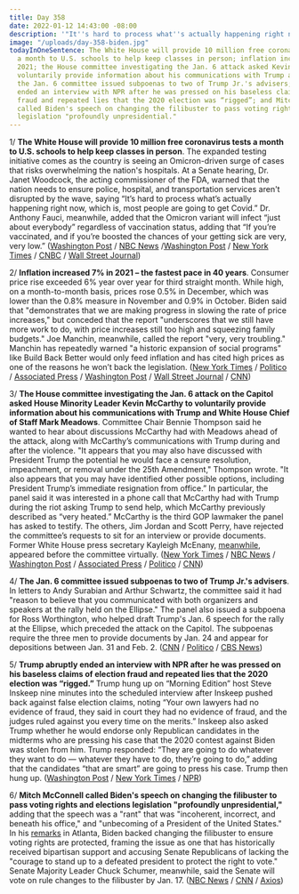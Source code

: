 ```yaml
---
title: Day 358
date: 2022-01-12 14:43:00 -08:00
description: '"It''s hard to process what''s actually happening right now."'
image: "/uploads/day-358-biden.jpg"
todayInOneSentence: The White House will provide 10 million free coronavirus tests
  a month to U.S. schools to help keep classes in person; inflation increased 7% in
  2021; the House committee investigating the Jan. 6 attack asked Kevin McCarthy to
  voluntarily provide information about his communications with Trump and Mark Meadows;
  the Jan. 6 committee issued subpoenas to two of Trump Jr.'s advisers; Trump abruptly
  ended an interview with NPR after he was pressed on his baseless claims of election
  fraud and repeated lies that the 2020 election was “rigged”; and Mitch McConnell
  called Biden's speech on changing the filibuster to pass voting rights and elections
  legislation "profoundly unpresidential."
---
```


1/ **The White House will provide 10 million free coronavirus tests a month to U.S. schools to help keep classes in person**. The expanded testing initiative comes as the country is seeing an Omicron-driven surge of cases that risks overwhelming the nation's hospitals. At a Senate hearing, Dr. Janet Woodcock, the acting commissioner of the FDA, warned that the nation needs to ensure police, hospital, and transportation services aren't disrupted by the wave, saying “It’s hard to process what’s actually happening right now, which is, most people are going to get Covid.” Dr. Anthony Fauci, meanwhile, added that the Omicron variant will infect “just about everybody” regardless of vaccination status, adding that “If you’re vaccinated, and if you’re boosted the chances of your getting sick are very, very low.” ([Washington Post](https://www.washingtonpost.com/education/2022/01/12/biden-covid-tests-schools-antigen/) / [NBC News](https://www.nbcnews.com/politics/white-house/white-house-vows-provide-10-million-covid-tests-schools-month-rcna11878) /[Washington Post](https://www.washingtonpost.com/nation/2022/01/12/covid-omicron-variant-live-updates/) / [New York Times](https://www.nytimes.com/live/2022/01/12/world/omicron-covid-testing-vaccines) / [CNBC](https://www.cnbc.com/2022/01/12/covid-news-omicron-disrupts-essential-services-as-workers-call-out.html) / [Wall Street Journal](https://www.wsj.com/articles/biden-administration-to-offer-schools-millions-of-free-covid-19-tests-each-month-11641981601?mod=hp_lead_pos6))

2/ **Inflation increased 7% in 2021 – the fastest pace in 40 years**. Consumer price rise exceeded 6% year over year for third straight month. While high, on a month-to-month basis, prices rose 0.5% in December, which was lower than the 0.8% measure in November and 0.9% in October. Biden said that "demonstrates that we are making progress in slowing the rate of price increases," but conceded that the report "underscores that we still have more work to do, with price increases still too high and squeezing family budgets." Joe Manchin, meanwhile, called the report "very, very troubling." Manchin has repeatedly warned "a historic expansion of social programs" like Build Back Better would only feed inflation and has cited high prices as one of the reasons he won’t back the legislation. ([New York Times](https://www.nytimes.com/2022/01/12/business/economy/cpi-inflation-december-2021.html) / [Politico](https://www.politico.com/news/2022/01/12/inflation-biden-economy-agenda-526980) / [Associated Press](https://apnews.com/article/consumer-prices-inflation-c1bfd93ed1719cf0135420f4fd0270f9) / [Washington Post](https://www.washingtonpost.com/business/2022/01/12/december-cpi-inflation/) / [Wall Street Journal](https://www.wsj.com/articles/us-inflation-consumer-price-index-december-2021-11641940760?mod=hp_lead_pos1) / [CNN](https://www.cnn.com/2022/01/12/politics/joe-biden-inflation-december/index.html))

3/ **The House committee investigating the Jan. 6 attack on the  Capitol asked House Minority Leader Kevin McCarthy to voluntarily provide information about his communications with Trump and White House Chief of Staff Mark Meadows**. Committee Chair Bennie Thompson said he wanted to hear about discussions McCarthy had with Meadows ahead of the attack, along with McCarthy’s communications with Trump during and after the violence. "It appears that you may also have discussed with President Trump the potential he would face a censure resolution, impeachment, or removal under the 25th Amendment," Thompson wrote. "It also appears that you may have identified other possible options, including President Trump’s immediate resignation from office.” In particular, the panel said it was interested in a phone call that McCarthy had with Trump during the riot asking Trump to send help, which McCarthy previously described as “very heated.” McCarthy is the third GOP lawmaker the panel has asked to testify. The others, Jim Jordan and Scott Perry, have rejected the committee’s requests to sit for an interview or provide documents. Former White House press secretary Kayleigh McEnany, [meanwhile](https://www.cnn.com/2022/01/12/politics/kayleigh-mcenany-january-6-committee/), appeared before the committee virtually. ([New York Times](https://www.nytimes.com/2022/01/12/us/politics/kevin-mccarthy-jan-6-committee.html?referringSource=articleShare) / [NBC News](https://www.nbcnews.com/politics/congress/jan-6-committee-seeks-information-house-gop-leader-mccarthy-n1287384) / [Washington Post](https://www.washingtonpost.com/politics/2022/01/12/kevin-mccarthy-jan6-committee-trump-meadows/) / [Associated Press](https://apnews.com/article/donald-trump-kevin-mccarthy-mark-meadows-bennie-thompson-congress-92d310c0bb0232afc0c3d0a6b179874a) / [Politico](https://www.politico.com/news/2022/01/12/jan-6-select-panel-to-seek-mccarthys-testimony-526983) / [CNN](https://www.cnn.com/2022/01/12/politics/kevin-mccarthy-january-6/index.html))

4/ **The Jan. 6 committee issued subpoenas to two of Trump Jr.'s advisers**. In letters to Andy Surabian and Arthur Schwartz, the committee said it had "reason to believe that you communicated with both organizers and speakers at the rally held on the Ellipse." The panel also issued a subpoena for Ross Worthington, who helped draft Trump's Jan. 6 speech for the rally at the Ellipse, which preceded the attack on the Capitol. The subpoenas require the three men to provide documents by Jan. 24 and appear for depositions between Jan. 31 and Feb. 2. ([CNN](https://www.cnn.com/2022/01/11/politics/january-6-subpoenas/) / [Politico](https://www.politico.com/news/2022/01/11/jan-6-panel-subpoenas-trump-jr-aides-trump-speechwriter-526916) / [CBS News](https://www.cbsnews.com/news/january-6-committee-subpoenas-stop-the-steal/))

5/ **Trump abruptly ended an interview with NPR after he was pressed on his baseless claims of election fraud and repeated lies that the 2020 election was “rigged.”** Trump hung up on “Morning Edition” host Steve Inskeep nine minutes into the scheduled interview after Inskeep pushed back against false election claims, noting “Your own lawyers had no evidence of fraud, they said in court they had no evidence of fraud, and the judges ruled against you every time on the merits.” Inskeep also asked Trump whether he would endorse only Republican candidates in the midterms who are pressing his case that the 2020 contest against Biden was stolen from him. Trump responded: “They are going to do whatever they want to do — whatever they have to do, they’re going to do,” adding that the candidates “that are smart” are going to press his case. Trump then hung up. ([Washington Post](https://www.washingtonpost.com/politics/trump-npr-interview/2022/01/12/a2d0a26e-7397-11ec-bc13-18891499c514_story.html) / [New York Times](https://www.nytimes.com/2022/01/12/us/politics/donald-trump-npr-interview.html) / [NPR](https://www.npr.org/2022/01/12/1072176709/transcript-full-npr-interview-former-president-donald-trump))

6/ **Mitch McConnell called Biden's speech on changing the filibuster to pass voting rights and elections legislation "profoundly unpresidential,"** adding that the speech was a "rant" that was "incoherent, incorrect, and beneath his office," and "unbecoming of a President of the United States." In his [remarks](https://whatthefuckjusthappenedtoday.com/2022/01/11/day-357/#1-biden-endorsed-%E2%80%9Cgetting-rid-of-the) in Atlanta, Biden backed changing the filibuster to ensure voting rights are protected, framing the issue as one that has historically received bipartisan support and accusing Senate Republicans of lacking the "courage to stand up to a defeated president to protect the right to vote." Senate Majority Leader Chuck Schumer, meanwhile, said the Senate will vote on rule changes to the filibuster by Jan. 17. ([NBC News](https://www.nbcnews.com/politics/congress/mcconnell-calls-biden-s-voting-rights-speech-profoundly-unpresidential-n1287368) / [CNN](https://www.cnn.com/2022/01/12/politics/mitch-mcconnell-biden-speech-reaction/index.html) / [Axios](https://www.axios.com/mcconnell-biden-voting-rights-filibuster-07015c5f-e66f-4ec6-a400-8e8d5f90a886.html))